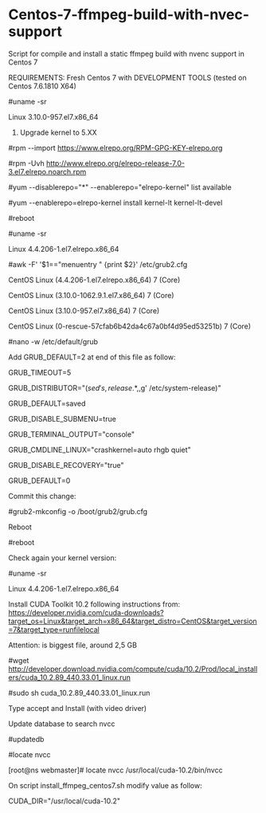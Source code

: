 # Centos-7-ffmpeg-build-with-nvec-support
Script for compile and install a static ffmpeg build with nvenc support in Centos 7

REQUIREMENTS:
Fresh Centos 7 with DEVELOPMENT TOOLS (tested on Centos 7.6.1810 X64)

#uname -sr

Linux 3.10.0-957.el7.x86_64

1. Upgrade kernel to 5.XX

#rpm --import https://www.elrepo.org/RPM-GPG-KEY-elrepo.org

#rpm -Uvh http://www.elrepo.org/elrepo-release-7.0-3.el7.elrepo.noarch.rpm

#yum --disablerepo="*" --enablerepo="elrepo-kernel" list available

#yum --enablerepo=elrepo-kernel install kernel-lt kernel-lt-devel

#reboot

#uname -sr

Linux 4.4.206-1.el7.elrepo.x86_64

#awk -F\' '$1=="menuentry " {print $2}' /etc/grub2.cfg

CentOS Linux (4.4.206-1.el7.elrepo.x86_64) 7 (Core)

CentOS Linux (3.10.0-1062.9.1.el7.x86_64) 7 (Core)

CentOS Linux (3.10.0-957.el7.x86_64) 7 (Core)

CentOS Linux (0-rescue-57cfab6b42da4c67a0bf4d95ed53251b) 7 (Core)


#nano -w /etc/default/grub

Add GRUB_DEFAULT=2 at end of this file as follow:

GRUB_TIMEOUT=5

GRUB_DISTRIBUTOR="$(sed 's, release .*$,,g' /etc/system-release)"

GRUB_DEFAULT=saved

GRUB_DISABLE_SUBMENU=true

GRUB_TERMINAL_OUTPUT="console"

GRUB_CMDLINE_LINUX="crashkernel=auto rhgb quiet"

GRUB_DISABLE_RECOVERY="true"

GRUB_DEFAULT=0

Commit this change:

#grub2-mkconfig -o /boot/grub2/grub.cfg 

Reboot

#reboot

Check again your kernel version:

#uname -sr

Linux 4.4.206-1.el7.elrepo.x86_64


Install CUDA Toolkit 10.2 following instructions from: https://developer.nvidia.com/cuda-downloads?target_os=Linux&target_arch=x86_64&target_distro=CentOS&target_version=7&target_type=runfilelocal

Attention: is biggest file, around 2,5 GB

#wget http://developer.download.nvidia.com/compute/cuda/10.2/Prod/local_installers/cuda_10.2.89_440.33.01_linux.run

#sudo sh cuda_10.2.89_440.33.01_linux.run

Type accept and Install (with video driver)

Update database to search nvcc

#updatedb

#locate nvcc

[root@ns webmaster]# locate nvcc
/usr/local/cuda-10.2/bin/nvcc

On script install_ffmpeg_centos7.sh modify value as follow:

CUDA_DIR="/usr/local/cuda-10.2"







